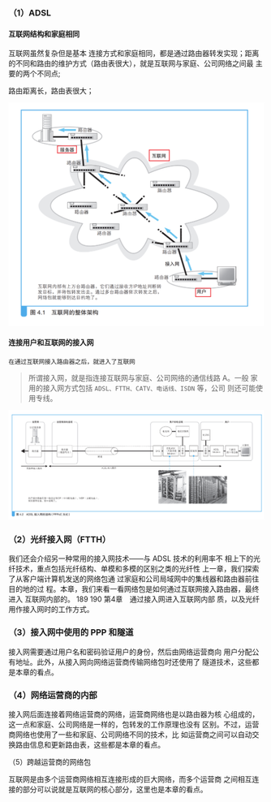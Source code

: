 ### （1）ADSL 

#### 互联网结构和家庭相同

互联网虽然复杂但是基本 连接方式和家庭相同，都是通过路由器转发实现；距离的不同和路由的维护方式（路由表很大），就是互联网与家庭、公司网络之间最 主要的两个不同点;

路由距离长，路由表很大；

<img src="imag/Snipaste_2023-09-25_23-51-29.png" style="zoom:50%;" >

#### 连接用户和互联网的接入网

`在通过互联网接入路由器之后，就进入了互联网`

> 所谓接入网，就是指连接互联网与家庭、公司网络的通信线路 A。一般 家用的接入网方式包括 `ADSL、FTTH、CATV、电话线、ISDN` 等，公司 则还可能使用专线。

<img src="imag/Snipaste_2023-09-26_00-16-36.png" style="zoom:150%;" >



### （2）光纤接入网（FTTH）

 我们还会介绍另一种常用的接入网技术——与 ADSL 技术的利用率不 相上下的光纤技术，重点包括光纤结构、单模和多模的区别之类的光纤性 上一章，我们探索了从客户端计算机发送的网络包通 过家庭和公司局域网中的集线器和路由器前往目的地的过 程。本章，我们来看一看网络包是如何通过互联网接入路由器，最终进入 互联网内部的。 189 190 第4章　通过接入网进入互联网内部 质，以及光纤用作接入网时的工作方式。



###  （3）接入网中使用的 PPP 和隧道 

接入网需要通过用户名和密码验证用户的身份，然后由网络运营商向 用户分配公有地址。此外，从接入网向网络运营商传输网络包时还使用了 隧道技术，这些都是本章的看点。 



### （4）网络运营商的内部 

接入网后面连接着网络运营商的网络，运营商网络也是以路由器为核 心组成的，这一点和家庭、公司网络是一样的，包转发的工作原理也没有 区别。不过，运营商网络也使用了一些和家庭、公司网络不同的技术，比 如运营商之间可以自动交换路由信息和更新路由表，这些都是本章的看点。 



（5）跨越运营商的网络包 

互联网是由多个运营商网络相互连接形成的巨大网络，而多个运营商 之间相互连接的部分可以说就是互联网的核心部分，这里也是本章的看点。